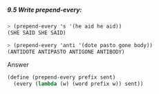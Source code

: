 ##### 9.5  Write prepend-every:
```Scheme
> (prepend-every 's '(he aid he aid))
(SHE SAID SHE SAID)

> (prepend-every 'anti '(dote pasto gone body))
(ANTIDOTE ANTIPASTO ANTIGONE ANTIBODY)
```

Answer

```Scheme
(define (prepend-every prefix sent)
  (every (lambda (w) (word prefix w)) sent))
```
